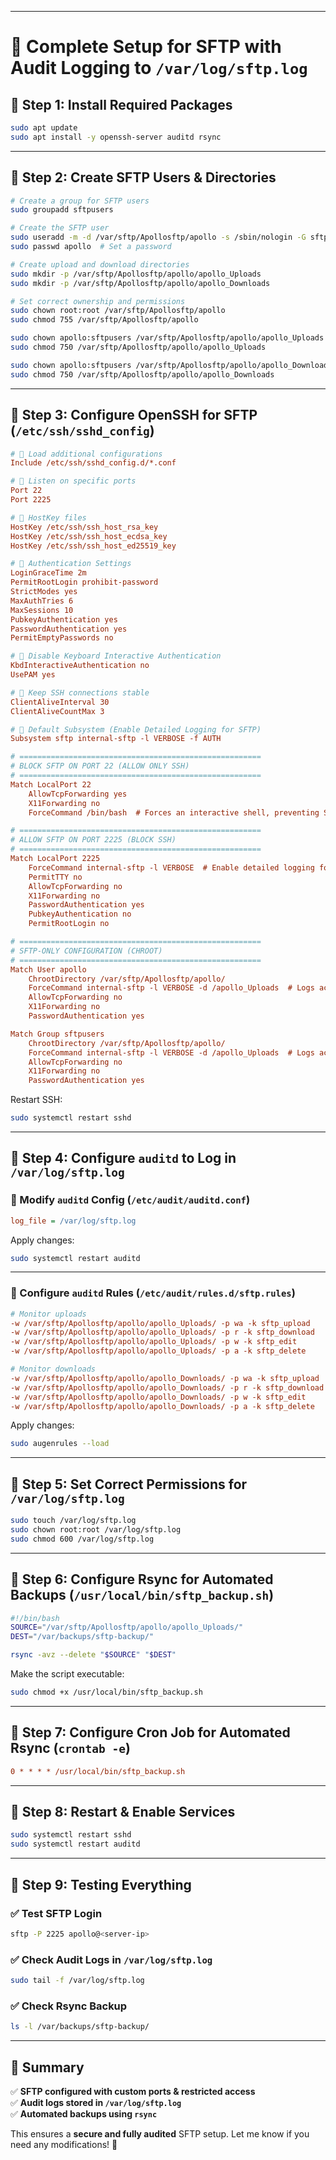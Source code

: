 
---

# **🚀 Complete Setup for SFTP with Audit Logging to `/var/log/sftp.log`**

## **🔹 Step 1: Install Required Packages**
```bash
sudo apt update
sudo apt install -y openssh-server auditd rsync
```

---

## **🔹 Step 2: Create SFTP Users & Directories**
```bash
# Create a group for SFTP users
sudo groupadd sftpusers

# Create the SFTP user
sudo useradd -m -d /var/sftp/Apollosftp/apollo -s /sbin/nologin -G sftpusers apollo
sudo passwd apollo  # Set a password

# Create upload and download directories
sudo mkdir -p /var/sftp/Apollosftp/apollo/apollo_Uploads
sudo mkdir -p /var/sftp/Apollosftp/apollo/apollo_Downloads

# Set correct ownership and permissions
sudo chown root:root /var/sftp/Apollosftp/apollo
sudo chmod 755 /var/sftp/Apollosftp/apollo

sudo chown apollo:sftpusers /var/sftp/Apollosftp/apollo/apollo_Uploads
sudo chmod 750 /var/sftp/Apollosftp/apollo/apollo_Uploads

sudo chown apollo:sftpusers /var/sftp/Apollosftp/apollo/apollo_Downloads
sudo chmod 750 /var/sftp/Apollosftp/apollo/apollo_Downloads
```

---

## **🔹 Step 3: Configure OpenSSH for SFTP (`/etc/ssh/sshd_config`)**
```ini
# 🔹 Load additional configurations
Include /etc/ssh/sshd_config.d/*.conf

# 🔹 Listen on specific ports
Port 22
Port 2225

# 🔹 HostKey files
HostKey /etc/ssh/ssh_host_rsa_key
HostKey /etc/ssh/ssh_host_ecdsa_key
HostKey /etc/ssh/ssh_host_ed25519_key

# 🔹 Authentication Settings
LoginGraceTime 2m
PermitRootLogin prohibit-password
StrictModes yes
MaxAuthTries 6
MaxSessions 10
PubkeyAuthentication yes
PasswordAuthentication yes
PermitEmptyPasswords no

# 🔹 Disable Keyboard Interactive Authentication
KbdInteractiveAuthentication no
UsePAM yes

# 🔹 Keep SSH connections stable
ClientAliveInterval 30
ClientAliveCountMax 3

# 🔹 Default Subsystem (Enable Detailed Logging for SFTP)
Subsystem sftp internal-sftp -l VERBOSE -f AUTH

# ======================================================
# BLOCK SFTP ON PORT 22 (ALLOW ONLY SSH)
# ======================================================
Match LocalPort 22
    AllowTcpForwarding yes
    X11Forwarding no
    ForceCommand /bin/bash  # Forces an interactive shell, preventing SFTP

# ======================================================
# ALLOW SFTP ON PORT 2225 (BLOCK SSH)
# ======================================================
Match LocalPort 2225
    ForceCommand internal-sftp -l VERBOSE  # Enable detailed logging for uploads/downloads
    PermitTTY no
    AllowTcpForwarding no
    X11Forwarding no
    PasswordAuthentication yes
    PubkeyAuthentication no
    PermitRootLogin no

# ======================================================
# SFTP-ONLY CONFIGURATION (CHROOT)
# ======================================================
Match User apollo
    ChrootDirectory /var/sftp/Apollosftp/apollo/
    ForceCommand internal-sftp -l VERBOSE -d /apollo_Uploads  # Logs actions & default directory
    AllowTcpForwarding no
    X11Forwarding no
    PasswordAuthentication yes

Match Group sftpusers
    ChrootDirectory /var/sftp/Apollosftp/apollo/
    ForceCommand internal-sftp -l VERBOSE -d /apollo_Uploads  # Logs actions & default directory
    AllowTcpForwarding no
    X11Forwarding no
    PasswordAuthentication yes
```

Restart SSH:
```bash
sudo systemctl restart sshd
```

---

## **🔹 Step 4: Configure `auditd` to Log in `/var/log/sftp.log`**
### **🔹 Modify `auditd` Config (`/etc/audit/auditd.conf`)**
```ini
log_file = /var/log/sftp.log
```

Apply changes:
```bash
sudo systemctl restart auditd
```

---

### **🔹 Configure `auditd` Rules (`/etc/audit/rules.d/sftp.rules`)**
```ini
# Monitor uploads
-w /var/sftp/Apollosftp/apollo/apollo_Uploads/ -p wa -k sftp_upload
-w /var/sftp/Apollosftp/apollo/apollo_Uploads/ -p r -k sftp_download
-w /var/sftp/Apollosftp/apollo/apollo_Uploads/ -p w -k sftp_edit
-w /var/sftp/Apollosftp/apollo/apollo_Uploads/ -p a -k sftp_delete

# Monitor downloads
-w /var/sftp/Apollosftp/apollo/apollo_Downloads/ -p wa -k sftp_upload
-w /var/sftp/Apollosftp/apollo/apollo_Downloads/ -p r -k sftp_download
-w /var/sftp/Apollosftp/apollo/apollo_Downloads/ -p w -k sftp_edit
-w /var/sftp/Apollosftp/apollo/apollo_Downloads/ -p a -k sftp_delete
```

Apply changes:
```bash
sudo augenrules --load
```

---

## **🔹 Step 5: Set Correct Permissions for `/var/log/sftp.log`**
```bash
sudo touch /var/log/sftp.log
sudo chown root:root /var/log/sftp.log
sudo chmod 600 /var/log/sftp.log
```

---

## **🔹 Step 6: Configure Rsync for Automated Backups (`/usr/local/bin/sftp_backup.sh`)**
```bash
#!/bin/bash
SOURCE="/var/sftp/Apollosftp/apollo/apollo_Uploads/"
DEST="/var/backups/sftp-backup/"

rsync -avz --delete "$SOURCE" "$DEST"
```

Make the script executable:
```bash
sudo chmod +x /usr/local/bin/sftp_backup.sh
```

---

## **🔹 Step 7: Configure Cron Job for Automated Rsync (`crontab -e`)**
```ini
0 * * * * /usr/local/bin/sftp_backup.sh
```

---

## **🔹 Step 8: Restart & Enable Services**
```bash
sudo systemctl restart sshd
sudo systemctl restart auditd
```

---

## **🔹 Step 9: Testing Everything**
### ✅ **Test SFTP Login**
```bash
sftp -P 2225 apollo@<server-ip>
```

### ✅ **Check Audit Logs in `/var/log/sftp.log`**
```bash
sudo tail -f /var/log/sftp.log
```

### ✅ **Check Rsync Backup**
```bash
ls -l /var/backups/sftp-backup/
```

---

## **🚀 Summary**
✅ **SFTP configured with custom ports & restricted access**  
✅ **Audit logs stored in `/var/log/sftp.log`**  
✅ **Automated backups using `rsync`**  

This ensures a **secure and fully audited** SFTP setup. Let me know if you need any modifications! 🚀
